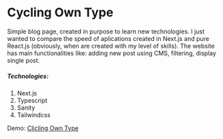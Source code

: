 # Cycling Own Type

Simple blog page, created in purpose to learn new technologies. I just wanted to compare the speed of aplications created in Next.js and pure React.js (obviously, when are created with my level of skills). The website has main functionalities like: adding new post using CMS, filtering, display single post.

##### Technologies:

1. Next.js
2. Typescript
3. Sanity
4. Tailwindcss

Demo: [Clicling Own Type](https://cycling-own-type-j8mxsgmkc-mmaciej0.vercel.app/
)

